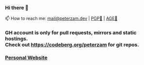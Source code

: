 ### Hi there 👋 
📫 How to reach me: mail@peterzam.dev | [PGP🔑](https://peterzam.dev/assets/keys/pgp) | [AGE🔑](https://peterzam.dev/assets/keys/ssh) 
### GH account is only for pull requests, mirrors and static hostings.</br>Check out https://codeberg.org/peterzam for git repos.
### [Personal Website](https://peterzam.dev)
